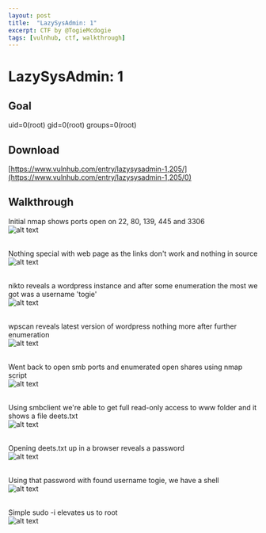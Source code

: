 ```yaml
---
layout: post
title:  "LazySysAdmin: 1"
excerpt: CTF by @TogieMcdogie
tags: [vulnhub, ctf, walkthrough]
---
```


# LazySysAdmin: 1

## Goal
uid=0(root) gid=0(root) groups=0(root)

## Download 
[https://www.vulnhub.com/entry/lazysysadmin-1,205/](https://www.vulnhub.com/entry/lazysysadmin-1,205/0)

## Walkthrough 
Initial nmap shows ports open on 22, 80, 139, 445 and 3306
<br>![alt text](../vulnhub/LazySysAdmin_1/lazy-nmap-000.png)
<br><br>

Nothing special with web page as the links don't work and nothing in source
<br>![alt text](../vulnhub/LazySysAdmin_1/lazy-web-001.png)
<br><br>

nikto reveals a wordpress instance and after some enumeration the most we got was a username 'togie'
<br>![alt text](../vulnhub/LazySysAdmin_1/lazy-nikto-002.png)
<br><br>

wpscan reveals latest version of wordpress nothing more after further enumeration
<br>![alt text](../vulnhub/LazySysAdmin_1/lazy-wpscan-005.png)
<br><br>

Went back to open smb ports and enumerated open shares using nmap script
<br>![alt text](../vulnhub/LazySysAdmin_1/lazy-smbenum-006.png)
<br><br>

Using smbclient we're able to get full read-only access to www folder and it shows a file deets.txt
<br>![alt text](../vulnhub/LazySysAdmin_1/lazy-smbclient-008.png)
<br><br>

Opening deets.txt up in a browser reveals a password
<br>![alt text](../vulnhub/LazySysAdmin_1/lazy-deets-009.png)
<br><br>

Using that password with found username togie, we have a shell
<br>![alt text](../vulnhub/LazySysAdmin_1/lazy-togie-010.png)
<br><br>

Simple sudo -i elevates us to root
<br>![alt text](../vulnhub/LazySysAdmin_1/lazy-root-011.png)
<br><br>